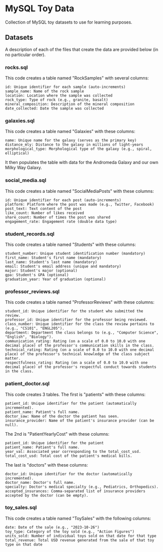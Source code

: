 # MySQL Toy Data
Collection of MySQL toy datasets to use for learning purposes.  

## Datasets

A description of each of the files that create the data are provided below (in no particular order). 

### rocks.sql

This code creates a table named "RockSamples" with several columns:

    id: Unique identifier for each sample (auto-increments)
    sample_name: Name of the rock sample
    location: Location where the sample was collected
    rock_type: Type of rock (e.g., granite, basalt)
    mineral_composition: Description of the mineral composition
    date_collected: Date the sample was collected

### galaxies.sql

This code creates a table named "Galaxies" with these columns:

    name: Unique name for the galaxy (serves as the primary key)
    distance_mly: Distance to the galaxy in millions of light-years
    morphological_type: Morphological type of the galaxy (e.g., spiral, elliptical)

It then populates the table with data for the Andromeda Galaxy and our own Milky Way Galaxy.

### social_media.sql

This code creates a table named "SocialMediaPosts" with these columns:

    id: Unique identifier for each post (auto-increments)
    platform: Platform where the post was made (e.g., Twitter, Facebook)
    post_text: Text content of the post
    like_count: Number of likes received
    share_count: Number of times the post was shared
    engagement_rate: Engagement rate (double data type)

### student_records.sql

This code creates a table named "Students" with these columns:

    student_number: Unique student identification number (mandatory)
    first_name: Student's first name (mandatory)
    last_name: Student's last name (mandatory)
    email: Student's email address (unique and mandatory)
    major: Student's major (optional)
    gpa: Student's GPA (optional)
    graduation_year: Year of graduation (optional)

### professor_reviews.sql

This code creates a table named "ProfessorReviews" with these columns:

    student_id: Unique identifier for the student who submitted the review.
    professor_id: Unique identifier for the professor being reviewed.
    class_number: Unique identifier for the class the review pertains to (e.g., "CS101", "ENGL205").
    department: Department the class belongs to (e.g., "Computer Science", "English", "Biology").
    communication_rating: Rating (on a scale of 0.0 to 10.0 with one decimal place) of the professor's communication skills in the class.
    technical_rating: Rating (on a scale of 0.0 to 10.0 with one decimal place) of the professor's technical knowledge of the class subject matter.
    respectfulness_rating: Rating (on a scale of 0.0 to 10.0 with one decimal place) of the professor's respectful conduct towards students in the class.

### patient_doctor.sql

This code creates 3 tables.  The first is "patients" with these columns:

    patient_id: Unique identifier for the patient (automatically incremented).
    patient_name: Patient's full name.
    doctor_saw: Name of the doctor the patient has seen.
    insurance_provider: Name of the patient's insurance provider (can be null).

The 2nd is "PatientYearlyCost" with these columns:

    patient_id: Unique identifier for the patient
    patient_name: Patient's full name.
    year_val: Associated year corresponding to the total_cost_usd.
    total_cost_usd: Total cost of the patient's medical bills.

The last is "doctors" with these columns:

    doctor_id: Unique identifier for the doctor (automatically incremented).
    doctor_name: Doctor's full name.
    specialty: Doctor's medical specialty (e.g., Pediatrics, Orthopedics).
    accepted_insurances: Comma-separated list of insurance providers accepted by the doctor (can be empty).

### toy_sales.sql

This code creates a table named "ToySales" with the following columns:
    
    date: Date of the sale (e.g., "2023-10-26")
    toy_type: Category of the toy sold (e.g., "Action Figures")
    units_sold: Number of individual toys sold on that date for that type
    total_revenue: Total USD revenue generated from the sale of that toy type on that date

